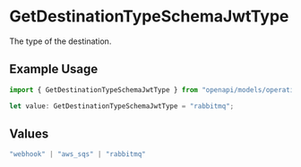 # GetDestinationTypeSchemaJwtType

The type of the destination.

## Example Usage

```typescript
import { GetDestinationTypeSchemaJwtType } from "openapi/models/operations";

let value: GetDestinationTypeSchemaJwtType = "rabbitmq";
```

## Values

```typescript
"webhook" | "aws_sqs" | "rabbitmq"
```